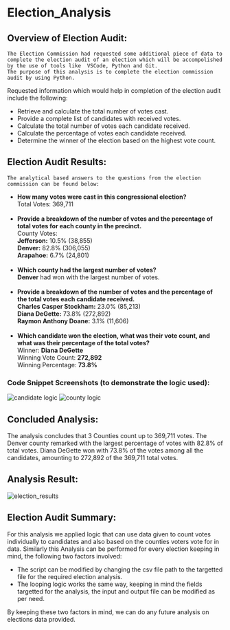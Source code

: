 # Election_Analysis

## Overview of Election Audit:

    The Election Commission had requested some additional piece of data to complete the election audit of an election which will be accompolished by the use of tools like  VSCode, Python and Git.
    The purpose of this analysis is to complete the election commission audit by using Python.

Requested information which would help in completion of the election audit include the following:
<ul>
<li>Retrieve and calculate the total number of votes cast.</li>
<li>Provide a complete list of candidates with received votes.</li>
<li>Calculate the total number of votes each candidate received.</li>
<li>Calculate the percentage of votes each candidate received.</li>
<li>Determine the winner of the election based on the highest vote count.</li>
</ul>

## Election Audit Results:
    The analytical based answers to the questions from the election commission can be found below:
<ul>
  <li><b>How many votes were cast in this congressional election?</b></li>
  Total Votes: 369,711</br></br>
<li><b>Provide a breakdown of the number of votes and the percentage of total votes for each county in the precinct.</b></li>
  County Votes:</br>
	<b>Jefferson:</b> 10.5% (38,855)</br>
	<b>Denver:</b> 82.8% (306,055)</br>
	<b>Arapahoe:</b> 6.7% (24,801)</br></br>
<li><b>Which county had the largest number of votes?</b></li>
	<b>Denver</b> had won with the largest number of votes.</br></br>
<li><b>Provide a breakdown of the number of votes and the percentage of the total votes each candidate received.</b></li>
	<b>Charles Casper Stockham:</b> 23.0% (85,213)</br>
	<b>Diana DeGette:</b> 73.8% (272,892)</br>
	<b>Raymon Anthony Doane:</b> 3.1% (11,606)</br></br>
<li><b>Which candidate won the election, what was their vote count, and what was their percentage of the total votes?</b></li>
	Winner: <b>Diana DeGette</b></br>
	Winning Vote Count: <b>272,892</b></br>
	Winning Percentage: <b>73.8%</b></br>
</ul>

### Code Snippet Screenshots (to demonstrate the logic used):
![candidate logic](https://user-images.githubusercontent.com/86158802/126084504-ebd43915-e937-4335-8d6e-0b277e740145.PNG)
![county logic](https://user-images.githubusercontent.com/86158802/126084506-876e236b-6290-4378-af60-584b2342c291.PNG)


## Concluded Analysis:
The analysis concludes that 3 Counties count up to 369,711 votes. The Denver county remarked with the largest percentage of votes with 82.8% of total votes. Diana DeGette won with 73.8% of the votes among all the candidates, amounting to 272,892 of the 369,711 total votes.

## Analysis Result:
![election_results](https://user-images.githubusercontent.com/86158802/126084518-6c19a037-85e6-4e92-abcf-242ccfe1b238.PNG)

## Election Audit Summary:
For this analysis we applied logic that can use data given to count votes individually to candidates and also based on the counties voters vote for in data.
Similarly this Analysis can be performed for every election keeping in mind, the following two factors involved:
<ul>
  <li>The script can be modified by changing the csv file path to the targetted file for the required election analysis.</li>
  <li>The looping logic works the same way, keeping in mind the fields targetted for the analysis, the input and output file can be modified as per need.</li>
</ul>
By keeping these two factors in mind, we can do any future analysis on elections data provided.
